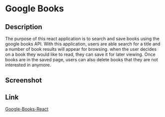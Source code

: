 # Google Books

## Description
The purpose of this react application is to search and save books using the google books API. With this application, users are able search for a title and a number of book results will appear for browsing. when the user decides on a book they would like to read, they can save it for later viewing. Once books are in the saved page, users can also delete books that they are not interested in anymore.

## Screenshot

## Link
[Google-Books-React](https://infinite-journey-23556.herokuapp.com/)
